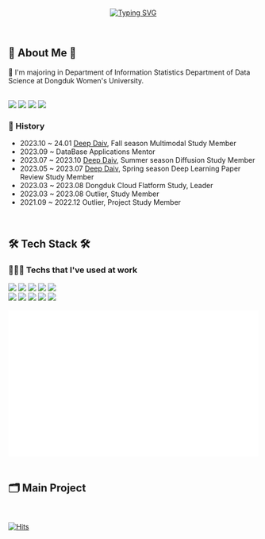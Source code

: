 <div align="center">
<br />
  
[![Typing SVG](https://readme-typing-svg.herokuapp.com?font=Oleo+Script&color=9D9ED2&size=35&center=true&vCenter=true&width=404&height=53&lines=%E3%80%80%E3%80%80Hi+there%2C+I'm+YeaBin.+%E3%80%80%E3%80%80)](https://git.io/typing-svg)

<br />
</div>
  

## 🌠 About Me 🌠
🏫 I'm majoring in Department of Information Statistics Department of Data Science at Dongduk Women's University.

<br />
<a href='https://github.com/YeabinLim'><img src="https://img.shields.io/badge/Github-181717?style=flat&logo=Github&logoColor=white"/></a> 
<a href="https://velog.io/@yell0315"><img src="https://img.shields.io/badge/Velog-20C997?style=flat-square&logo=Velog&logoColor=white"/></a> 
<a href="mailto:0315yell@gmail.com"><img src="https://img.shields.io/badge/Gmail-EA4335?style=flat-square&logo=Gmail&logoColor=black"/></a> 
<a href="https://velog.io/@yell0315/posts"><img src="https://img.shields.io/badge/Notion-cccccc?style=flat-square&logo=Notion&logoColor=black"/></a>

<br />

### 🍋 History
-  2023.10 ~ 24.01 [Deep Daiv](https://deepdaiv.oopy.io/), Fall season Multimodal Study Member
-  2023.09 ~ DataBase Applications Mentor
-  2023.07 ~ 2023.10 [Deep Daiv](https://deepdaiv.oopy.io/), Summer season Diffusion Study Member
-  2023.05 ~ 2023.07 [Deep Daiv](https://deepdaiv.oopy.io/), Spring season Deep Learning Paper Review Study Member
-  2023.03 ~ 2023.08 Dongduk Cloud Flatform Study, Leader
-  2023.03 ~ 2023.08 Outlier, Study Member
-  2021.09 ~ 2022.12 Outlier, Project Study Member

<br />


## 🛠️ Tech Stack 🛠️
### 👩🏼‍💻 Techs that I've used at work
<div align=left> 
  <img src="https://img.shields.io/badge/Python-3766AB?style=flat-square&logo=Python&logoColor=white"/>
  <img src="https://img.shields.io/badge/MySQL-4479A1?style=flat-square&logo=MySQL&Studio&logoColor=white"/>
  <img src="https://img.shields.io/badge/R-1572B6?style=flat-square&logo=R&Studio&logoColor=white">
  <img src="https://img.shields.io/badge/OpenCV-5C3EE8?style=flat-square&logo=OpenCV&logoColor=white"/>
  <img src="https://img.shields.io/badge/pandas-150458?style=flat-square&logo=pandas&logoColor=white"/>
  
</div>
<div align=left> 
  <img src="https://img.shields.io/badge/Numpy-013243?style=flat-square&logo=Numpy&logoColor=white"/>
  <img src="https://img.shields.io/badge/Keras-D00000?style=flat-square&logo=Keras&logoColor=white"/>
  <img src="https://img.shields.io/badge/TensorFlow-FF6F00?style=flat-square&logo=TensorFlow&logoColor=white"/>
  <img src="https://img.shields.io/badge/PyTorch-EE4C2C?style=flat-square&logo=PyTorch&logoColor=white"/>
  <img src="https://img.shields.io/badge/scikit learn-F7931E?style=flat-square&logo=scikitlearn&logoColor=white"/>
</div>

<br />

<a href="https://github.com/YeabinLim/github-stats">
 <img src="https://raw.githubusercontent.com/YeabinLim/github-stats-transparent/output/generated/languages.svg"/>
</a>

<br />




<br />

## 🗂️ Main Project 
<br />


[![Hits](https://hits.seeyoufarm.com/api/count/incr/badge.svg?url=https%3A%2F%2Fgithub.com%2FYeabinLim&count_bg=%23918FE0&title_bg=%23545454&icon=github.svg&icon_color=%23E7E7E7&title=Views&edge_flat=false)](https://hits.seeyoufarm.com)</div>

<!--
**YeabinLim/YeabinLim** is a ✨ _special_ ✨ repository because its `README.md` (this file) appears on your GitHub profile.

Here are some ideas to get you started:

- 🔭 I’m currently working on ...
- 🌱 I’m currently learning ...
- 👯 I’m looking to collaborate on ...
- 🤔 I’m looking for help with ...
- 💬 Ask me about ...
- 📫 How to reach me: ...
- 😄 Pronouns: ...
- ⚡ Fun fact: ...
-->
</div>
